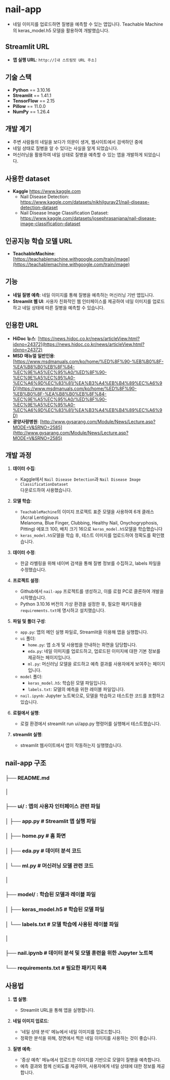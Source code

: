 # nail-app
- 네일 이미지를 업로드하면 질병을 예측할 수 있는 앱입니다. Teachable Machine의 keras_model.h5 모델을 활용하여 개발했습니다.

## Streamlit URL
- **앱 실행 URL**: `http://[내 스트림릿 URL 주소]`


## 기술 스택
- **Python** == 3.10.16
- **Streamlit** == 1.41.1
- **TensorFlow** == 2.15
- **Pillow** == 11.0.0
- **NumPy** == 1.26.4




## 개발 계기
- 주변 사람들의 네일을 보다가 의문이 생겨, 웹사이트에서 검색하던 중에
- 네일 상태로 질병을 알 수 있다는 사실을 알게 되었습니다. 
- 머신러닝을 활용하여 네일 상태로 질병을 예측할 수 있는 앱을 개발하게 되었습니다.





## 사용한 dataset
- **Kaggle** https://www.kaggle.com
  - Nail Disease Detection: https://www.kaggle.com/datasets/nikhilgurav21/nail-disease-detection-dataset
  - Nail Disease Image Classification Dataset: https://www.kaggle.com/datasets/josephrasanjana/nail-disease-image-classification-dataset





## 인공지능 학습 모델 URL
- **TeachableMachine**: [https://teachablemachine.withgoogle.com/train/image](https://teachablemachine.withgoogle.com/train/image)



## 기능
- **네일 질병 예측**: 네일 이미지를 통해 질병을 예측하는 머신러닝 기반 앱입니다.
- **Streamlit 웹 UI**: 사용자 친화적인 웹 인터페이스를 제공하여 네일 이미지를 업로드하고 네일 상태에 따른 질병을 예측할 수 있습니다.



## 인용한 URL  
- **HiDoc 뉴스**: [https://news.hidoc.co.kr/news/articleView.html?idxno=24372](https://news.hidoc.co.kr/news/articleView.html?idxno=24372)
- **MSD 매뉴얼 일반인용**: [https://www.msdmanuals.com/ko/home/%ED%8F%90-%EB%B0%8F-%EA%B8%B0%EB%8F%84-%EC%9E%A5%EC%95%A0/%ED%8F%90-%EC%9E%A5%EC%95%A0-%EC%A6%9D%EC%83%81/%EA%B3%A4%EB%B4%89%EC%A6%9D](https://www.msdmanuals.com/ko/home/%ED%8F%90-%EB%B0%8F-%EA%B8%B0%EB%8F%84-%EC%9E%A5%EC%95%A0/%ED%8F%90-%EC%9E%A5%EC%95%A0-%EC%A6%9D%EC%83%81/%EA%B3%A4%EB%B4%89%EC%A6%9D)
- **광양사랑병원**: [http://www.gysarang.com/Module/News/Lecture.asp?MODE=V&SRNO=2585](http://www.gysarang.com/Module/News/Lecture.asp?MODE=V&SRNO=2585)







## 개발 과정
1. **데이터 수집**:
    - Kaggle에서 `Nail Disease Detection`과 `Nail Disease Image ClassificationDataset`      
      다운로드하여 사용했습니다.

2. **모델 학습**:
    - `TeachableMachine`의 이미지 프로젝트 표준 모델을 사용하여 6개 클래스(Acral Lentiginous   
      Melanoma, Blue Finger, Clubbing, Healthy Nail, Onychogryphosis, Pitting) 에포크 100, 배치 크기 16으로 `keras_model.h5`모델을 학습했습니다
    - `keras_model.h5`모델을 학습 후, 테스트 이미지를 업로드하여 정확도를 확인했습니다.

3. **데이터 수정**:
    - 한글 라벨링을 위해 네이버 검색을 통해 질병 정보를 수집하고, labels 파일을 수정했습니다. 

4. **프로젝트 설정**:
    - Github에서 `nail-app` 프로젝트를 생성하고, 이를 로컬 PC로 클론하여 개발을 시작했습니다.
    - Python 3.10.16 버전의 가상 환경을 설정한 후, 필요한 패키지들을 `requirements.txt`에 명시하고 설치했습니다.


5. **파일 및 폴더 구성**:
    - `app.py`: 앱의 메인 실행 파일로, Streamlit을 이용해 앱을 실행합니다.
    - `ui` 폴더:
        - `home.py`: 앱 소개 및 사용법을 안내하는 화면을 담당합니다.
        - `eda.py`: 네일 이미지를 업로드하고, 업로드된 이미지에 대한 기본 정보를 제공하는 페이지입니다.
        - `ml.py`: 머신러닝 모델을 로드하고 예측 결과를 사용자에게 보여주는 페이지입니다.
    - `model` 폴더:
        - `keras_model.h5`: 학습된 모델 파일입니다.
        - `labels.txt`: 모델의 예측을 위한 레이블 파일입니다.
    - `nail.ipynb`: Jupyter 노트북으로, 모델을 학습하고 테스트한 코드를 포함하고 있습니다.


6. **로컬에서 실행**:
    - 로컬 환경에서 streamlit run ui/app.py 명령어를 실행해서 테스트했습니다.


7. **streamlit 실행**:
    - streamlit 웹사이트에서 앱이 작동하는지 실행했습니다.


   

## nail-app 구조   
### ├── README.md
### │ 
### ├── ui/ : 앱의 사용자 인터페이스 관련 파일
### │   ├── app.py              # Streamlit 앱 실행 파일
### │   ├── home.py             # 홈 화면
### │   ├── eda.py              # 데이터 분석 코드
### │   └── ml.py               # 머신러닝 모델 관련 코드
### │ 
### ├── model/ : 학습된 모델과 레이블 파일
### │    ├── keras_model.h5     # 학습된 모델 파일
### │    └── labels.txt         # 모델 학습에 사용된 레이블 파일
### │ 
### ├── nail.ipynb              # 데이터 분석 및 모델 훈련을 위한 Jupyter 노트북
### └── requirements.txt        # 필요한 패키지 목록




## 사용법
1. **앱 실행**:
    - Streamlit URL을 통해 앱을 실행합니다.


2. **네일 이미지 업로드**:
    - '네일 상태 분석' 메뉴에서 네일 이미지를 업로드합니다.
    - 정확한 분석을 위해, 정면에서 찍은 네일 이미지를 사용하는 것이 좋습니다.



3. **질병 예측**:
    - '증상 예측' 메뉴에서 업로드한 이미지를 기반으로 모델이 질병을 예측합니다.
    - 예측 결과와 함께 신뢰도를 제공하여, 사용자에게 네일 상태에 대한 정보를 제공합니다.
